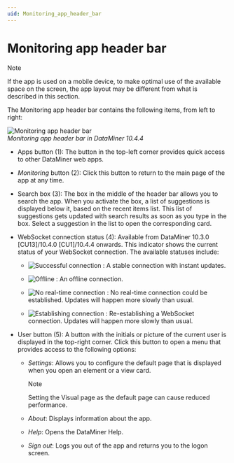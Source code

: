 ```yaml
---
uid: Monitoring_app_header_bar
---
```


# Monitoring app header bar

> [!NOTE]
> If the app is used on a mobile device, to make optimal use of the available space on the screen, the app layout may be different from what is described in this section.

The Monitoring app header bar contains the following items, from left to right:

![Monitoring app header bar](~/user-guide/images/Monitoring_app_Header_Bar.png)<br>*Monitoring app header bar in DataMiner 10.4.4*

- Apps button (1): The button in the top-left corner provides quick access to other DataMiner web apps.

- *Monitoring* button (2): Click this button to return to the main page of the app at any time.

- Search box (3): The box in the middle of the header bar allows you to search the app. When you activate the box, a list of suggestions is displayed below it, based on the recent items list. This list of suggestions gets updated with search results as soon as you type in the box. Select a suggestion in the list to open the corresponding card.

- WebSocket connection status (4): Available from DataMiner 10.3.0 [CU13]/10.4.0 [CU1]/10.4.4 onwards<!--RN 38676-->. This indicator shows the current status of your WebSocket connection. The available statuses include:

  - ![Successful connection](~/user-guide/images/MA_Successful.png) : A stable connection with instant updates.

  - ![Offline](~/user-guide/images/MA_No_Connection.png) : An offline connection.

  - ![No real-time connection](~/user-guide/images/MA_No_Real-Time_Connection.png) : No real-time connection could be established. Updates will happen more slowly than usual.

  - ![Establishing connection](~/user-guide/images/MA_Establishing.png) : Re-establishing a WebSocket connection. Updates will happen more slowly than usual.

- User button (5): A button with the initials or picture of the current user is displayed in the top-right corner. Click this button to open a menu that provides access to the following options:

  - *Settings*: Allows you to configure the default page that is displayed when you open an element or a view card.

    > [!NOTE]
    > Setting the Visual page as the default page can cause reduced performance.

  - *About*: Displays information about the app.

  - *Help*: Opens the DataMiner Help.

  - *Sign out*: Logs you out of the app and returns you to the logon screen.
